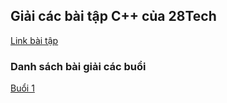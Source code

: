 ## Giải các bài tập C++ của 28Tech
[Link bài tập](https://drive.google.com/drive/folders/1hEFjBBe-KM7ZQNqE0dXOMFygeApnZ5CJ)
### Danh sách bài giải các buổi
[Buổi 1](./buoi_1.md)

